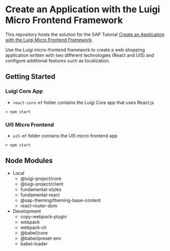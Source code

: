 # Create an Application with the Luigi Micro Frontend Framework

This repository hosts the solution for the SAP Tutorial [Create an Application with the Luigi Micro Frontend Framework](https://developers.sap.com/group.luigi-app.html).

Use the Luigi micro-frontend framework to create a web shopping application written with two different technologies (React and UI5) and configure additional features such as localization.

## Getting Started

### Luigi Core App

- `react-core-mf` folder contains the Luigi Core app that uses React.js

```shell
> npm start
```

### UI5 Micro Frontend

- `ui5-mf` folder contains the UI5 micro frontend app

```shell
> npm start
```

## Node Modules

- Local
	- @luigi-project/core 
	- @luigi-project/client 
	- fundamental-styles 
	- fundamental-react 
	- @sap-theming/theming-base-content 
	- react-router-dom
- Development
	- copy-webpack-plugin 
	- webpack 
	- webpack-cli
	- @babel/core
	- @babel/preset-env
	- babel-loader